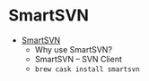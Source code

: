 # SmartSVN
- [SmartSVN](https://www.smartsvn.com/)
  -  Why use SmartSVN?
  - SmartSVN – SVN Client
  - `brew cask install smartsvn`
